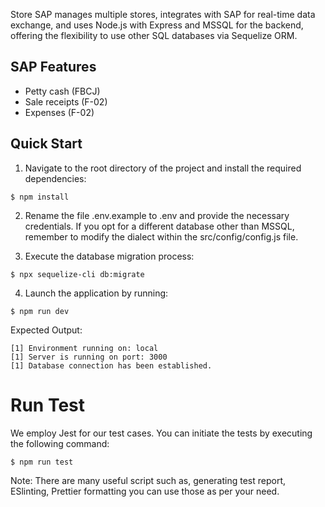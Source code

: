 Store SAP manages multiple stores, integrates with SAP for real-time data exchange,
and uses Node.js with Express and MSSQL for the backend, offering the flexibility
to use other SQL databases via Sequelize ORM.

## SAP Features

- Petty cash (FBCJ)
- Sale receipts (F-02)
- Expenses (F-02)

## Quick Start

1. Navigate to the root directory of the project and install the required dependencies:

```console
$ npm install
```

2. Rename the file .env.example to .env and provide the necessary credentials.
   If you opt for a different database other than MSSQL, remember to modify the
   dialect within the src/config/config.js file.

3. Execute the database migration process:

```console
$ npx sequelize-cli db:migrate
```

4. Launch the application by running:

```console
$ npm run dev
```

Expected Output:

```console
[1] Environment running on: local
[1] Server is running on port: 3000
[1] Database connection has been established.
```

# Run Test

We employ Jest for our test cases. You can initiate the tests by executing the following command:

```console
$ npm run test
```

Note: There are many useful script such as, generating test report, ESlinting, Prettier formatting
you can use those as per your need.
